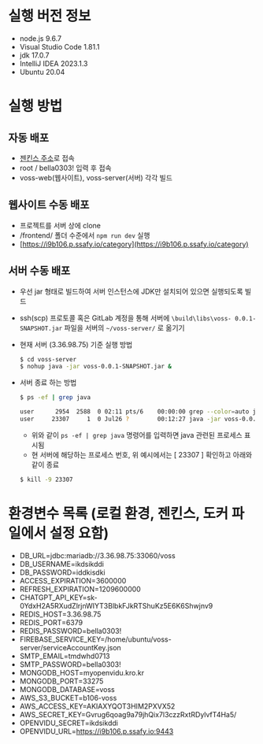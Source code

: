 # 실행 버전 정보
- node.js 9.6.7
- Visual Studio Code 1.81.1
- jdk 17.0.7
- IntelliJ IDEA 2023.1.3
- Ubuntu 20.04


# 실행 방법
## 자동 배포
- [젠킨스 주소](http://3.36.98.75:9090/)로 접속
- root / bella0303! 입력 후 접속
- voss-web(웹사이트), voss-server(서버) 각각 빌드

## 웹사이트 수동 배포
- 프로젝트를 서버 상에 clone
- /frontend/ 폴더 수준에서 `npm run dev` 실행
- [https://i9b106.p.ssafy.io/category](https://i9b106.p.ssafy.io/category)


## 서버 수동 배포
- 우선 jar 형태로 빌드하여 서버 인스턴스에 JDK만 설치되어 있으면 실행되도록 빌드
- ssh(scp) 프로토콜 혹은 GitLab 계정을 통해 서버에 `\build\libs\voss- 0.0.1-SNAPSHOT.jar` 파일을 서버의 `~/voss-server/` 로 옮기기
- 현재 서버 (3.36.98.75) 기준 실행 방법
    
    ```bash
    $ cd voss-server 
    $ nohup java -jar voss-0.0.1-SNAPSHOT.jar &
    ```
    
- 서버 종료 하는 방법
    
    ```bash
    $ ps -ef | grep java
    
    user      2954  2588  0 02:11 pts/6    00:00:00 grep --color=auto java
    user     23307     1  0 Jul26 ?        00:12:27 java -jar voss-0.0.1-SNAPSHOT.jar
    ```
    
    - 위와 같이 `ps -ef | grep java` 명령어를 입력하면 java 관련된 프로세스 표시됨
    - 현 서버에 해당하는 프로세스 번호, 위 예시에서는 [ 23307 ] 확인하고 아래와 같이 종료
    
    ```bash
    $ kill -9 23307
    ```

# 환경변수 목록 (로컬 환경, 젠킨스, 도커 파일에서 설정 요함)
- DB_URL=jdbc:mariadb://3.36.98.75:33060/voss
- DB_USERNAME=ikdsikddi
- DB_PASSWORD=iddkisdki
- ACCESS_EXPIRATION=3600000
- REFRESH_EXPIRATION=1209600000
- CHATGPT_API_KEY=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
- REDIS_HOST=3.36.98.75
- REDIS_PORT=6379
- REDIS_PASSWORD=bella0303!
- FIREBASE_SERVICE_KEY=/home/ubuntu/voss-server/serviceAccountKey.json
- SMTP_EMAIL=tmdwhd0713
- SMTP_PASSWORD=bella0303!
- MONGODB_HOST=myopenvidu.kro.kr
- MONGODB_PORT=33275
- MONGODB_DATABASE=voss
- AWS_S3_BUCKET=b106-voss
- AWS_ACCESS_KEY=AKIAXYQOT3HIM2PXVX52
- AWS_SECRET_KEY=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
- OPENVIDU_SECRET=ikdsikddi
- OPENVIDU_URL=https://i9b106.p.ssafy.io:9443
